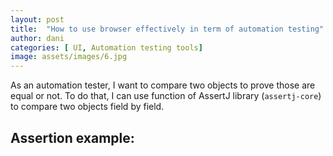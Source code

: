```yaml
---
layout: post
title:  "How to use browser effectively in term of automation testing"
author: dani
categories: [ UI, Automation testing tools]
image: assets/images/6.jpg
---
```


As an automation tester, I want to compare two objects to prove those are equal or not.
To do that, I can use function of AssertJ library (`assertj-core`) to compare two objects field by field.

## Assertion example:

